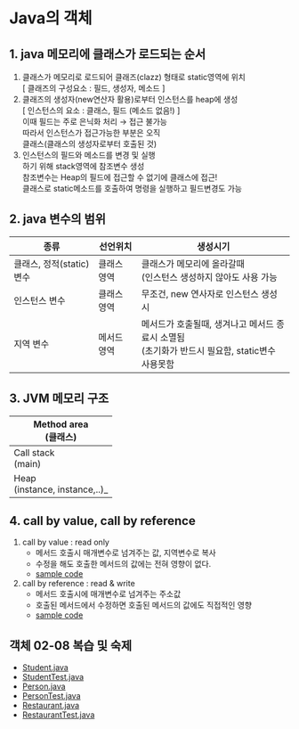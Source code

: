 # Java의 객체

## 1. java 메모리에 클래스가 로드되는 순서
   1) 클래스가 메모리로 로드되어 클래즈(clazz)
       형태로 static영역에 위치<br>
       [ 클래즈의 구성요소 : 필드, 생성자, 메소드 ]
   2) 클래즈의 생성자(new연산자 활용)로부터
      인스턴스를 heap에 생성<br>
      [ 인스턴스의 요소 : 클래스, 필드 (메소드 없음!) ] <br>
         이때 필드는 주로 은닉화 처리 → 접근 불가능<br>
         따라서 인스턴스가 접근가능한 부분은 오직<br>
         클래스(클래스의 생성자로부터 호출된 것)<br>
   3) 인스턴스의 필드와 메소드를 변경 및 실행<br>
      하기 위해 stack영역에 참조변수 생성<br>
      참조변수는 Heap의 필드에 접근할 수 없기에 클래스에 접근!<br>
      클래스로 static메소드를 호출하여 명령을 실행하고 필드변경도 가능<br>

## 2. java 변수의 범위
| 종류                | 선언위치   | 생성시기                                                         |
|-------------------|--------|--------------------------------------------------------------|
| 클래스, 정적(static)변수 | 클래스 영역 | 클래스가 메모리에 올라갈때<br/>(인스턴스 생성하지 않아도 사용 가능                      |
| 인스턴스 변수           | 클래스 영역 | 무조건, new 연사자로 인스턴스 생성시                                       |
| 지역 변수             | 메서드 영역 | 메서드가 호출될때, 생겨나고 메서드 종료시 소멸됨<br/>(초기화가 반드시 필요함, static변수 사용못함 |

## 3. JVM 메모리 구조
| Method area<br/>(클래스)             |
|-----------------------------------|
| Call stack<br/>(main)             |
| Heap<br/>(instance, instance,..)_ |

## 4. call by value, call by reference
   1) call by value : read only
      - 메서드 호출시 매개변수로 넘겨주는 값, 지역변수로 복사
      - 수정을 해도 호출한 메서드의 값에는 전혀 영향이 없다.
      - [sample code](PrimitivePramEx.java)
   2) call by reference : read & write
      - 메서드 호출시에 매개변수로 넘겨주는 주소값
      - 호출된 메서드에서 수정하면 호출된 메서드의 값에도 직접적인 영향
      - [sample code](CallbyReference.java)
   
## 객체 02-08 복습 및 숙제 
   - [Student.java](Student.java)
   - [StudentTest.java](StudentTest.java)
   - [Person.java](Person.java)
   - [PersonTest.java](PersonTest.java)
   - [Restaurant.java](Restaurant.java)
   - [RestaurantTest.java](RestaurantTest.java)


